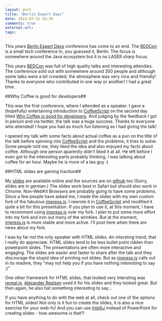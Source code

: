```yaml
---
layout: post
title: "Berlin Expert Days"
date: 2012-03-31 16:39
comments: true
external-url: 
tags: 
---
```


This years [Berlin Expert Days][bed] conference has come to an end. The [BEDCon][bed] is a small tech conference in, you
guessed it, Berlin. The focus is somewhere around the Java ecosystem but it is no LASER sharp focus.

This years [BEDCon][bed] was full of high quality talks and interesting attendies. The conference sold out with somewhere
around 350 people and although some talks were a bit crowded, the atmosphere was very nice and friendly! Thanks to everyone who
contributed in one way or another! I had a great time.

##Why Coffee is good for developers##

This was the first conference, where I attended as a speaker. I gave a (hopefully) entertaining introduction to [CoffeeScript][cs] on
the second day titled [Why Coffee is good for developers][wcig4d]. And judging by the feedback I got in person and via twitter, the talk was a huge success. Thanks to
everyone who attended! I hope you had as much fun listening as I had giving the talk!

I opened my talk with some facts about actual coffee as a pun on the title of the talk before spinning into
[CoffeeScript][cs] and the problems, it tries to solve. Some people told me, they liked the idea and also enjoyed my
facts about coffee. Although one person aparently didn't liked it at all. He left before I even got to the interesting
parts probably thinking, I was talking about coffee for an hour. Maybe he is more of a tea guy :)

##HTML slides are gaining traction##

My [slides] are available online and the sources are on [github] too (Sorry, slides are in german.) The slides work best in Safari but should also work in Chrome. Non-WebKit Browsers are probably going to have some problems. Since a few people have asked me, I made the
slides with my own custom fork of the fabulous [impress.js]. I rewrote it in [CoffeeScript][cs] and modified it quite a
bit for this presentation. If you plan to use it, at this moment, I have to recomment using [impress.js] over my fork. I
plan to put some more effort into my fork and iron out many of the wrinkles. But at the moment, [impress.js] is more
stable and more active. I'll post here when there are news about my fork.

I was by far not the only speaker with HTML slides. An intersting trend, that I really do appreciate. HTML slides tend
to be less bullet point ridden than powerpoint slides. The presentations are often more interactive and engaging. The slides are easier and faster to
share after the talk and they discourage the stupid idea of printing out slides. But as [impress.js] calls out in its
readme, they "may not help you if you have nothing interesting to say ;)"

One other framework for HTML slides, that looked very intersting was [reveal.js]. [Alexander Reelsen] used it for his
slides and they looked great. But then again, he also hat something interesting to say...

If you have anything to do with the web at all, check out one of the options for HTML slides! Not only is it fun to
create the slides, it is also a nice exercise for your web-fu! And you can use [IntelliJ] instead of PowerPoint for
creating slides - how awesome is that?!

[bed]: http://bed-con.org/
[cs]: http://coffeescript.org/
[slides]: http://blog.notadomain.com/wcig4d
[github]: https://github.com/mo-gr/wcig4d
[impress.js]: https://github.com/bartaz/impress.js
[wcig4d]: http://bed-con.org/talks/why-coffee-is-good-for-developers/
[reveal.js]: http://lab.hakim.se/reveal-js/
[Alexander Reelsen]: http://twitter.com/#!/spinscale
[IntelliJ]: http://www.jetbrains.com/idea
